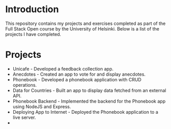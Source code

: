# Introduction
This repository contains my projects and exercises completed as part of the Full Stack Open course by the University of Helsinki. Below is a list of the projects I have completed.

# Projects 
* Unicafe - Developed a feedback collection app.
* Anecdotes - Created an app to vote for and display anecdotes.
* Phonebook - Developed a phonebook application with CRUD operations.
* Data for Countries - Built an app to display data fetched from an external API.
* Phonebook Backend - Implemented the backend for the Phonebook app using NodeJS and Express.
* Deploying App to Internet - Deployed the Phonebook application to a live server.
* 
